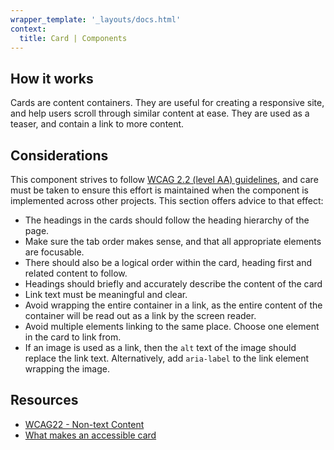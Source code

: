 ```yaml
---
wrapper_template: '_layouts/docs.html'
context:
  title: Card | Components
---
```


## How it works

Cards are content containers. They are useful for creating a responsive site, and help users scroll through similar content at ease. They are used as a teaser, and contain a link to more content.

## Considerations

This component strives to follow [WCAG 2.2 (level AA) guidelines](https://www.w3.org/TR/WCAG22/), and care must be taken to ensure this effort is maintained when the component is implemented across other projects. This section offers advice to that effect:

- The headings in the cards should follow the heading hierarchy of the page.
- Make sure the tab order makes sense, and that all appropriate elements are focusable.
- There should also be a logical order within the card, heading first and related content to follow.
- Headings should briefly and accurately describe the content of the card
- Link text must be meaningful and clear.
- Avoid wrapping the entire container in a link, as the entire content of the container will be read out as a link by the screen reader.
- Avoid multiple elements linking to the same place. Choose one element in the card to link from.
- If an image is used as a link, then the `alt` text of the image should replace the link text. Alternatively, add `aria-label` to the link element wrapping the image.

## Resources

- [WCAG22 - Non-text Content](https://www.w3.org/WAI/WCAG22/Understanding/non-text-content)
- [What makes an accessible card](https://technica11y.org/what-makes-an-accessible-card)
